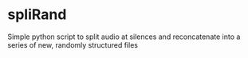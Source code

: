 # spliRand
Simple python script to split audio at silences and reconcatenate into a series of new, randomly structured files
